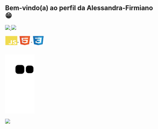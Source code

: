 ## Bem-vindo(a) ao perfil da Alessandra-Firmiano 😁

 <div>
   <a href="https://github.com/Alessandra-Firmiano">
   <img height="180em" src="https://github-readme-stats.vercel.app/api?username=Alessandra-Firmiano&show_icons=true&theme=tokyonight&include_all_commits=true&count_private=true"/>
   <img height="180em" src="https://github-readme-stats.vercel.app/api/top-langs/?username=Alessandra-Firmiano&layout=compact&langs_count=6&theme=tokyonight"/>

</div>
<div style="display: inline_block"><br>
  <img align="center" alt="Js" height="30" width="40" src="https://raw.githubusercontent.com/devicons/devicon/master/icons/javascript/javascript-plain.svg">
  <img align="center" alt="HTML" height="30" width="40" src="https://raw.githubusercontent.com/devicons/devicon/master/icons/html5/html5-original.svg">
  <img align="center" alt="CSS" height="30" width="40" src="https://raw.githubusercontent.com/devicons/devicon/master/icons/css3/css3-original.svg">
</div>
 
 <br>
 
 
 
  ![Snake animation](https://github.com/Alessandra-Firmiano/Alessandra-Firmiano/blob/output/github-contribution-grid-snake.svg)

</div>

<div>
  <a href="https://www.instagram.com/alessandrafirmianos18/ " target="_blank"><img src="https://img.shields.io/badge/Instagram-E4405F?style=for-the-badge&logo=instagram&logoColor=white"></a>

</div>
